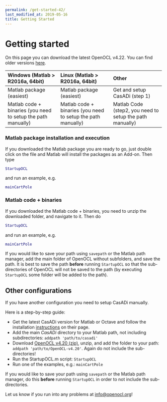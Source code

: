 ```yaml
---
permalink: /get-started-42/
last_modified_at: 2019-05-16
title: Getting Started
---
```


# Getting started

On this page you can download the latest OpenOCL v4.22. You can find older versions [here](https://github.com/OpenOCL/OpenOCL/releases).

| Windows (Matlab > R2016a, 64bit)   | Linux (Matlab > R2016a, 64bit)   | Other  |
|:----------|:--------|:---------|
| Matlab package (easiest) | Matlab package (easiest) | Get and setup CasADi (step 1) |
| Matlab code + binaries (you need to setup the path manually) | Matlab code + binaries (you need to setup the path manually) | Matlab Code (step2, you need to setup the path manually)  |

### Matlab package installation and execution

If you downloaded the Matlab package you are ready to go, just double click on the file and Matlab will install the packages as an Add-on.
Then type 

```m
StartupOCL
```

and run an example, e.g.

```m
mainCartPole
```

### Matlab code + binaries

If you downloaded the Matlab code + binaries, you need to unzip the downloaded folder, and navigate to it. Then do 

```m
StartupOCL
```

and run an example, e.g.

```m
mainCartPole
```

If you would like to save your path using `savepath` or the Matlab path manager, add the main folder of OpenOCL without subfolders, 
and save the path. It is best to save the path **before** running `StartupOCL` so that the sub-directories of OpenOCL will not be 
saved to the path (by executing `StartupOCL` some folder will be added to the path).

## Other configurations

If you have another configuration you need to setup CasADi manually.  

Here is a step-by-step guide:

* Get the latest CasADi version for Matlab or Octave and follow the installation [instructions](https://web.casadi.org/get/) on their page.
* Add the main *CasADi* directory to your Matlab path, not including subdirectories: `addpath 'path/to/casadi'`
* Download [OpenOCL v4.20 (zip)](https://github.com/OpenOCL/OpenOCL/archive/v4.20.zip), unzip, and add the folder to your path: `addpath 'path/to/OpenOCL-v4.20'`. Again do not include the sub-directories!
* Run the StartupOCL.m script: `StartupOCL`
* Run one of the examples, e.g.: `mainCartPole`

If you would like to save your path using `savepath` or the Matlab path manager, do this **before** running `StartupOCL` in order to not include the sub-directories.

Let us know if you run into any problems at info@openocl.org!


